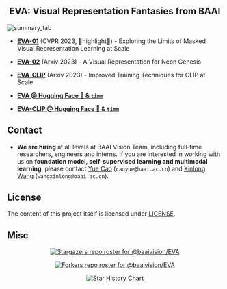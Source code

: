 <div align="center">

<h2>EVA: Visual Representation Fantasies from BAAI</h2>

</div>

![summary_tab](assets/eva_pipeline.png)



- [**EVA-01**](EVA-01) (CVPR 2023, 🌟highlight🌟) - Exploring the Limits of Masked Visual Representation Learning at Scale

- [**EVA-02**](EVA-02) (Arxiv 2023) - A Visual Representation for Neon Genesis

- [**EVA-CLIP**](EVA-CLIP) (Arxiv 2023) - Improved Training Techniques for CLIP at Scale
  
- [**EVA @ Hugging Face 🤗 & `timm`**](https://huggingface.co/timm/eva02_large_patch14_448.mim_m38m_ft_in1k)

- [**EVA-CLIP @ Hugging Face 🤗 & `timm`**](https://huggingface.co/timm/eva02_enormous_patch14_plus_clip_224.laion2b_s9b_b144k)



## Contact
- **We are hiring** at all levels at BAAI Vision Team, including full-time researchers, engineers and interns. 
If you are interested in working with us on **foundation model, self-supervised learning and multimodal learning**, please contact [Yue Cao](http://yue-cao.me/) (`caoyue@baai.ac.cn`) and [Xinlong Wang](https://www.xloong.wang/) (`wangxinlong@baai.ac.cn`).


## License

The content of this project itself is licensed under [LICENSE](LICENSE).


## Misc

<div align="center">

[![Stargazers repo roster for @baaivision/EVA](https://reporoster.com/stars/baaivision/EVA)](https://github.com/baaivision/EVA/stargazers)


[![Forkers repo roster for @baaivision/EVA](https://reporoster.com/forks/baaivision/EVA)](https://github.com/baaivision/EVA/network/members)


[![Star History Chart](https://api.star-history.com/svg?repos=baaivision/EVA&type=Date)](https://star-history.com/#baaivision/EVA&Date)

</div>
